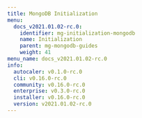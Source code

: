 ```yaml
---
title: MongoDB Initialization
menu:
  docs_v2021.01.02-rc.0:
    identifier: mg-initialization-mongodb
    name: Initialization
    parent: mg-mongodb-guides
    weight: 41
menu_name: docs_v2021.01.02-rc.0
info:
  autocaler: v0.1.0-rc.0
  cli: v0.16.0-rc.0
  community: v0.16.0-rc.0
  enterprise: v0.3.0-rc.0
  installer: v0.16.0-rc.0
  version: v2021.01.02-rc.0
---
```


